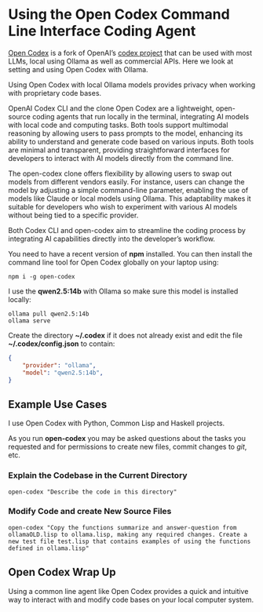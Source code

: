 # Using the Open Codex Command Line Interface Coding Agent

[Open Codex](https://github.com/ymichael/open-codex) is a fork of OpenAI’s [codex project](https://github.com/openai/codex) that can be used with most LLMs, local using Ollama as well as commercial APIs. Here we look at setting and using Open Codex with Ollama.

Using Open Codex with local Ollama models provides privacy when working with proprietary code bases.

OpenAI Codex CLI and the clone Open Codex are a lightweight, open-source coding agents that run locally in the terminal, integrating AI models with local code and computing tasks. Both tools support multimodal reasoning by allowing users to pass prompts to the model, enhancing its ability to understand and generate code based on various inputs. Both tools are minimal and transparent, providing straightforward interfaces for developers to interact with AI models directly from the command line.

The open-codex clone offers flexibility by allowing users to swap out models from different vendors easily. For instance, users can change the model by adjusting a simple command-line parameter, enabling the use of models like Claude or local models using Ollama. This adaptability makes it suitable for developers who wish to experiment with various AI models without being tied to a specific provider.

Both Codex CLI and open-codex aim to streamline the coding process by integrating AI capabilities directly into the developer’s workflow. 

You need to have a recent version of **npm** installed. You can then install the command line tool for Open Codex globally on your laptop using:

    npm i -g open-codex

I use the **qwen2.5:14b** with Ollama so make sure this model is installed locally:

    ollama pull qwen2.5:14b
    ollama serve

Create the directory **~/.codex** if it does not already exist and edit the file **~/.codex/config.json** to contain:

```json
{
    "provider": "ollama",
    "model": "qwen2.5:14b",
}
```

## Example Use Cases

I use Open Codex with Python, Common Lisp and Haskell projects.

As you run **open-codex** you may be asked questions about the tasks you requested and for permissions to create new files, commit changes to *git*, etc.

### Explain the Codebase in the Current Directory

    open-codex "Describe the code in this directory"

### Modify Code and create New Source Files

    open-codex "Copy the functions summarize and answer-question from ollamaOLD.lisp to ollama.lisp, making any required changes. Create a new test file test.lisp that contains examples of using the functions defined in ollama.lisp"

## Open Codex Wrap Up

Using a common line agent like Open Codex provides a quick and intuitive way to interact with and modify code bases on your local computer system.
